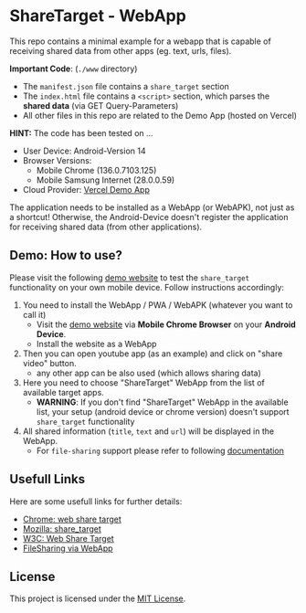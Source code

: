 # ShareTarget - WebApp

This repo contains a minimal example for a webapp that is capable of receiving shared data from other apps (eg. text, urls, files).

**Important Code**: (`./www` directory)
- The `manifest.json` file contains a `share_target` section
- The `index.html` file contains a `<script>` section, which parses the **shared data** (via GET Query-Parameters)
- All other files in this repo are related to the Demo App (hosted on Vercel)

**HINT:**
The code has been tested on ...

- User Device: Android-Version 14
- Browser Versions:
    - Mobile Chrome (136.0.7103.125)
    - Mobile Samsung Internet (28.0.0.59)
- Cloud Provider: [Vercel Demo App](https://share-target-webapp.vercel.app/)

The application needs to be installed as a WebApp (or WebAPK), not just as a shortcut! Otherwise, the Android-Device doesn't register the application for receiving shared data (from other applications).

## Demo: How to use?
Please visit the following [demo website](https://share-target-webapp.vercel.app/) to test the `share_target` functionality on your own mobile device.
Follow instructions accordingly:
1. You need to install the WebApp / PWA / WebAPK (whatever you want to call it)
    - Visit the [demo website](https://share-target-webapp.vercel.app/) via **Mobile Chrome Browser** on your **Android Device**.
    - Install the website as a WebApp
2. Then you can open youtube app (as an example) and click on "share video" button.
    - any other app can be also used (which allows sharing data)
3. Here you need to choose "ShareTarget" WebApp from the list of available target apps.
    - **WARNING**: If you don't find "ShareTarget" WebApp in the available list, your setup (android device or chrome version) doesn't support `share_target` functionality
4. All shared information (`title`, `text` and `url`) will be displayed in the WebApp.
    - For `file-sharing` support please refer to following [documentation](https://developer.mozilla.org/en-US/docs/Web/Progressive_web_apps/Manifest/Reference/share_target#receiving_shared_files)

## Usefull Links
Here are some usefull links for further details:
- [Chrome: web share target](https://developer.chrome.com/docs/capabilities/web-apis/web-share-targe)
- [Mozilla: share_target](https://developer.mozilla.org/en-US/docs/Web/Progressive_web_apps/Manifest/Reference/share_target)
- [W3C: Web Share Target](https://w3c.github.io/web-share-target/)
- [FileSharing via WebApp](https://developer.mozilla.org/en-US/docs/Web/Progressive_web_apps/Manifest/Reference/share_target#receiving_shared_files)

## License

This project is licensed under the [MIT License](LICENSE).